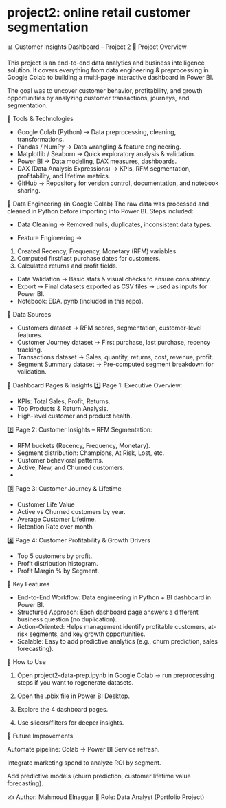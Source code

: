 # project2: online retail customer segmentation

📊 Customer Insights Dashboard – Project 2
🔹 Project Overview

This project is an end-to-end data analytics and business intelligence solution. It covers everything from data engineering & preprocessing in Google Colab to building a multi-page interactive dashboard in Power BI.

The goal was to uncover customer behavior, profitability, and growth opportunities by analyzing customer transactions, journeys, and segmentation.

🔹 Tools & Technologies

* Google Colab (Python) → Data preprocessing, cleaning, transformations.
* Pandas / NumPy → Data wrangling & feature engineering.
* Matplotlib / Seaborn → Quick exploratory analysis & validation.
* Power BI → Data modeling, DAX measures, dashboards.
* DAX (Data Analysis Expressions) → KPIs, RFM segmentation, profitability, and lifetime metrics.
* GitHub → Repository for version control, documentation, and notebook sharing.

🔹 Data Engineering (in Google Colab)
The raw data was processed and cleaned in Python before importing into Power BI. Steps included:

* Data Cleaning → Removed nulls, duplicates, inconsistent data types.

* Feature Engineering →
1. Created Recency, Frequency, Monetary (RFM) variables.
2. Computed first/last purchase dates for customers.
3. Calculated returns and profit fields.

* Data Validation → Basic stats & visual checks to ensure consistency.
* Export → Final datasets exported as CSV files → used as inputs for Power BI.
* Notebook: EDA.ipynb (included in this repo).

🔹 Data Sources

* Customers dataset → RFM scores, segmentation, customer-level features.
* Customer Journey dataset → First purchase, last purchase, recency tracking.
* Transactions dataset → Sales, quantity, returns, cost, revenue, profit.
* Segment Summary dataset → Pre-computed segment breakdown for validation.

🔹 Dashboard Pages & Insights
1️⃣ Page 1: Executive Overview: 

* KPIs: Total Sales, Profit, Returns.
* Top Products & Return Analysis.
* High-level customer and product health.

2️⃣ Page 2: Customer Insights – RFM Segmentation:

* RFM buckets (Recency, Frequency, Monetary).
* Segment distribution: Champions, At Risk, Lost, etc.
* Customer behavioral patterns.
* Active, New, and Churned customers.
* 
3️⃣ Page 3: Customer Journey & Lifetime

* Customer Life Value
* Active vs Churned customers by year.
* Average Customer Lifetime.
* Retention Rate over month

4️⃣ Page 4: Customer Profitability & Growth Drivers

* Top 5 customers by profit.
* Profit distribution histogram.
* Profit Margin % by Segment.


🔹 Key Features

* End-to-End Workflow: Data engineering in Python + BI dashboard in Power BI.
* Structured Approach: Each dashboard page answers a different business question (no duplication).
* Action-Oriented: Helps management identify profitable customers, at-risk segments, and key growth opportunities.
* Scalable: Easy to add predictive analytics (e.g., churn prediction, sales forecasting).

🔹 How to Use

1. Open project2-data-prep.ipynb in Google Colab → run preprocessing steps if you want to regenerate datasets.

2. Open the .pbix file in Power BI Desktop.

3. Explore the 4 dashboard pages.

4. Use slicers/filters for deeper insights.

🔹 Future Improvements

Automate pipeline: Colab → Power BI Service refresh.

Integrate marketing spend to analyze ROI by segment.

Add predictive models (churn prediction, customer lifetime value forecasting).

✍️ Author: Mahmoud Elnaggar
🎯 Role: Data Analyst (Portfolio Project)
